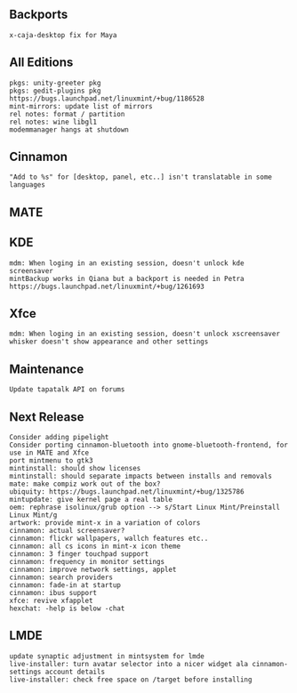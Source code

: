 
Backports
---------
	x-caja-desktop fix for Maya


All Editions
------------
	pkgs: unity-greeter pkg
	pkgs: gedit-plugins pkg https://bugs.launchpad.net/linuxmint/+bug/1186528
	mint-mirrors: update list of mirrors
	rel notes: format / partition
	rel notes: wine libgl1
	modemmanager hangs at shutdown	

Cinnamon
--------		
	"Add to %s" for [desktop, panel, etc..] isn't translatable in some languages

MATE
----	

KDE
---	
	mdm: When loging in an existing session, doesn't unlock kde screensaver
	mintBackup works in Qiana but a backport is needed in Petra https://bugs.launchpad.net/linuxmint/+bug/1261693	
	
Xfce
----
	mdm: When loging in an existing session, doesn't unlock xscreensaver
	whisker doesn't show appearance and other settings

Maintenance
-----------
	Update tapatalk API on forums

Next Release
------------
	Consider adding pipelight
	Consider porting cinnamon-bluetooth into gnome-bluetooth-frontend, for use in MATE and Xfce
	port mintmenu to gtk3
	mintinstall: should show licenses
	mintinstall: should separate impacts between installs and removals
	mate: make compiz work out of the box?
	ubiquity: https://bugs.launchpad.net/linuxmint/+bug/1325786
	mintupdate: give kernel page a real table
	oem: rephrase isolinux/grub option --> s/Start Linux Mint/Preinstall Linux Mint/g
	artwork: provide mint-x in a variation of colors
	cinnamon: actual screensaver?
	cinnamon: flickr wallpapers, wallch features etc..
	cinnamon: all cs icons in mint-x icon theme
	cinnamon: 3 finger touchpad support
	cinnamon: frequency in monitor settings
	cinnamon: improve network settings, applet
	cinnamon: search providers
	cinnamon: fade-in at startup
	cinnamon: ibus support
	xfce: revive xfapplet
	hexchat: -help is below -chat

LMDE
----
	update synaptic adjustment in mintsystem for lmde
	live-installer: turn avatar selector into a nicer widget ala cinnamon-settings account details
	live-installer: check free space on /target before installing